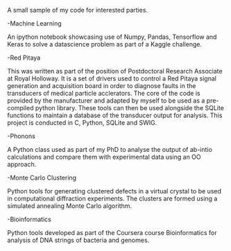 A small sample of my code for interested parties.

-Machine Learning

An ipython notebook showcasing use of Numpy, Pandas, Tensorflow and Keras to solve a datascience problem as part of a Kaggle challenge.

-Red Pitaya

This was written as part of the position of Postdoctoral Research Associate at Royal Holloway.
It is a set of drivers used to control a Red Pitaya signal generation and acquisition board in order to diagnose faults in the transducers of medical particle acclerators.
The core of the code is provided by the manufacturer and adapted by myself to be used as a pre-compiled python library.
These tools can then be used alongside the SQLite functions to maintain a database of the transducer output for analysis.
This project is conducted in C, Python, SQLite and SWIG.

-Phonons

A Python class used as part of my PhD to analyse the output of ab-intio calculations and compare them with experimental data using an OO approach.

-Monte Carlo Clustering

Python tools for generating clustered defects in a virtual crystal to be used in computational diffraction experiments.
The clusters are formed using a simulated annealing Monte Carlo algorithm.

-Bioinformatics

Python tools developed as part of the Coursera course Bioinformatics for analysis of DNA strings of bacteria and genomes.

